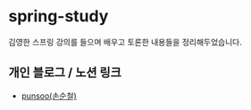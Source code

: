 # spring-study
김영한 스프링 강의를 들으며 배우고 토론한 내용들을 정리해두었습니다.

## 개인 블로그 / 노션 링크
* [punsoo(손순철)](https://punsoo.github.io/)
